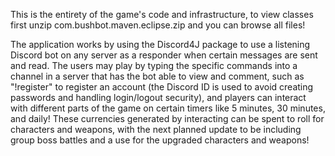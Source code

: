 This is the entirety of the game's code and infrastructure, to view classes first unzip com.bushbot.maven.eclipse.zip and you can browse all files!

The application works by using the Discord4J package to use a listening Discord bot on any server as a responder when certain messages are sent and read. The users may play by
typing the specific commands into a channel in a server that has the bot able to view and comment, such as "!register" to register an account (the Discord ID is used to avoid creating
passwords and handling login/logout security), and players can interact with different parts of the game on certain timers like 5 minutes, 30 minutes, and daily! These currencies generated
by interacting can be spent to roll for characters and weapons, with the next planned update to be including group boss battles and a use for the upgraded characters and weapons!
